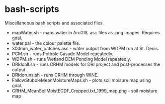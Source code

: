 # bash-scripts
Miscellaneous bash scripts and associated files.

- mapWater.sh - maps water in ArcGIS .asc files as .png images. Requires gdal.
- water.pal - the colour palette file.
- 300mm_water_patches.asc - water output from WDPM run at St. Denis.
- PCM.sh - runs Pothole Casade Model repeatedly.
- WDPM.sh - runs Wetland DEM Ponding Model repeatedly.
- DRIdoall.sh - runs CRHM models for DRI project and post-processes the output.
- DRIdoruns.sh - runs CRHM through WINE.
- FallowStubbleMeanMoistureMaps.sh - plots soil moisure map using gdal.
- CRHM_MeanSoilMoistECDF_Cropped.txt_1999_map.png - soil moisture map

